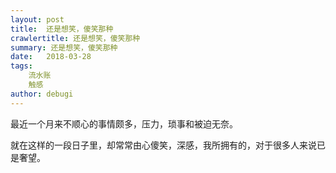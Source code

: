 ```yaml
---
layout: post
title:  还是想笑，傻笑那种
crawlertitle: 还是想笑，傻笑那种
summary: 还是想笑，傻笑那种
date:   2018-03-28
tags:
    流水账
    触感
author: debugi
---
```


最近一个月来不顺心的事情颇多，压力，琐事和被迫无奈。  

就在这样的一段日子里，却常常由心傻笑，深感，我所拥有的，对于很多人来说已是奢望。     



    


 

 



